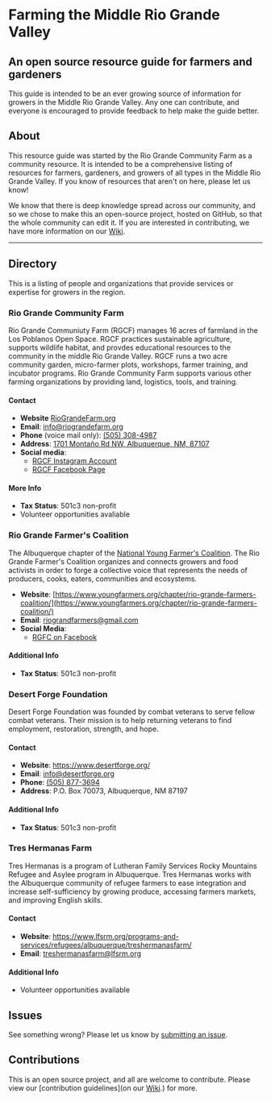 # Farming the Middle Rio Grande Valley

## An open source resource guide for farmers and gardeners

This guide is intended to be an ever growing source of information for growers in the Middle Rio Grande Valley. Any one can contribute, and everyone is encouraged to provide feedback to help make the guide better.

## About

This resource guide was started by the Rio Grande Community Farm as a community resource. It is intended to be a comprehensive listing of resources for farmers, gardeners, and growers of all types in the Middle Rio Grande Valley. If you know of resources that aren't on here, please let us know!

We know that there is deep knowledge spread across our community, and so we chose to make this an open-source project, hosted on GitHub, so that the whole community can edit it. If you are interested in contributing, we have more information on our [Wiki](https://github.com/alpual/farming-the-rio-grande-valley/wiki).

---

## Directory

This is a listing of people and organizations that provide services or expertise for growers in the region.

### Rio Grande Community Farm

Rio Grande Communiuty Farm (RGCF) manages 16 acres of farmland in the Los Poblanos Open Space. RGCF practices sustainable agriculture, supports wildlife habitat, and provdes educational resources to the community in the middle Rio Grande Valley. RGCF runs a two acre community garden, micro-farmer plots, workshops, farmer training, and incubator programs. Rio Grande Community Farm supports various other farming organizations by providing land, logistics, tools, and training.

#### Contact

* **Website** [RioGrandeFarm.org](riograndefarm.org) 
* **Email**: info@riograndefarm.org
* **Phone** (voice mail only): [(505) 308-4987](tel:5053084987)
* **Address**: [1701 Montaño Rd NW, Albuquerque, NM, 87107](https://www.google.com/maps/place/Rio+Grande+Community+Farm/)
* **Social media**: 
  * [RGCF Instagram Account](https://www.instagram.com/riograndecommunityfarm/)
  * [RGCF Facebook Page](https://www.facebook.com/search/top?q=Rio%20Grande%20Community%20Farm)

#### More Info

* **Tax Status**: 501c3 non-profit
* Volunteer opportunities avaliable

### Rio Grande Farmer's Coalition

The Albuquerque chapter of the [National Young Farmer's Coalition](https://www.youngfarmers.org/). The Rio Grande Farmer's Coalition organizes and connects growers and food activists in order to forge a collective voice that represents the needs of producers, cooks, eaters, communities and ecosystems.

* **Website**: [https://www.youngfarmers.org/chapter/rio-grande-farmers-coalition/](https://www.youngfarmers.org/chapter/rio-grande-farmers-coalition/)
* **Email**: riograndfarmers@gmail.com
* **Social Media**: 
  * [RGFC on Facebook](https://www.facebook.com/rgfarmerscoalition/)

#### Additional Info

* **Tax Status**: 501c3 non-profit

### Desert Forge Foundation

Desert Forge Foundation was founded by combat veterans to serve fellow combat veterans. Their mission is to help returning veterans to find employment, restoration, strength, and hope. 

#### Contact

* **Website**: https://www.desertforge.org/
* **Email**: info@desertforge.org
* **Phone**: [(505) 877-3694](tel:5058773694)
* **Address**: P.O. Box 70073, Albuquerque, NM 87197

#### Additional Info

* **Tax Status**: 501c3 non-profit

### Tres Hermanas Farm

Tres Hermanas is a program of Lutheran Family Services Rocky Mountains Refugee and Asylee program in Albuquerque. Tres Hermanas works with the Albuquerque community of refugee farmers to ease integration and increase self-sufficiency by growing produce, accessing  farmers markets, and improving English skills.

#### Contact

* **Website**: https://www.lfsrm.org/programs-and-services/refugees/albuquerque/treshermanasfarm/
* **Email**: treshermanasfarm@lfsrm.org

#### Additional Info

* Volunteer opportunities available

## Issues

See something wrong? Please let us know by [submitting an issue](https://github.com/alpual/farming-the-rio-grande-valley/issues/new).

## Contributions

This is an open source project, and all are welcome to contribute. Please view our [contribution guidelines](on our [Wiki](https://github.com/alpual/farming-the-rio-grande-valley/wiki).) for more.

